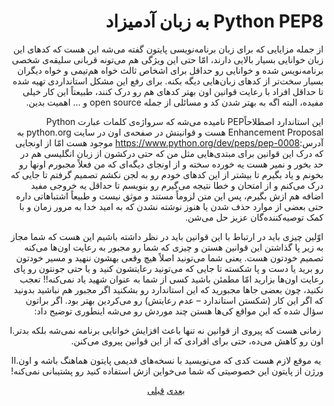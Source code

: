 <h1 align=right>‫Python PEP8 به زبان آدمیزاد</h1>

<p align=right>‫از جمله مزایایی که برای زبان برنامه‌نویسی پایتون گفته می‌شه این هست که کد‌های این زبان خوانایی بسیار بالایی دارند، امّا حتی این ویژگی هم می‌تونه قربانی سلیقه‌ی شخصی برنامه‌نویس شده و خوانایی رو حداقل برای اشخاص ثالث خواه هم‌تیمی و خواه دیگران بسیار سخت‌تر از کد‌های زبان‌هایی دیگه بکنه. برای رفع این مشکل استانداردی تهیه شده تا حداقل افراد با رعایت قوانین اون بهتر کد‌های هم رو درک کنند، طبیعتاً این کار خیلی مفیده، البته اگه به بهتر شدن کد و مسائلی از جمله open source و … اهمیت بدین.</p>

<p align=right>‫این استاندارد اصطلاحاً‌PEP نامیده می‌شه که سرواژه‌ی کلمات عبارت Python Enhancement Proposal هست و قوانینش در صفحه‌ی اون در سایت python.org به آدرس:<a href="https://www.python.org/dev/peps/pep-0008">https://www.python.org/dev/peps/pep-0008</a> موجود هست امّا از اونجایی که درک این قوانین برای مبتدی‌هایی مثل من که حتی درکشون از زبان انگلیسی هم در حد بخور و نمیر هست یه خورده سخته و از اونجای دیگه‌ای که من فعلاً مجبورم اونها رو بخونم و یاد بگیرم تا بیشتر از این کد‌های خودم رو به لجن نکشم تصمیم گرفتم تا جایی که درک می‌کنم و از امتحان و خطا نتیجه می‌گیرم رو بنویسم تا حداقل یه خروجی مفید اضافه هم ازش بگیرم، پس این متن لزوماً مستند و موثق نیست و طبیعاً اشتباهاتی داره حتی بعضی از موارد حذف شدن یا هنوز نوشته نشدن که به امید خدا به مرور زمان و با کمک توصیه‌کننده‌گان عزیز حل می‌شن.</p>

<p align=right>‫اوّلین چیزی باید در ارتباط با این قوانین باید در نظر داشته باشیم این هست که شما مجاز به زیر پا گذاشتن این قوانین هستن و چیزی که شما رو مجبور به رعایت اون‌ها می‌کنه تصمیم خودتون هست. یعنی شما می‌تونید اصلاً هیچ وقعی بهشون  ننهید و مسیر خودتون رو برید یا دست و پا شکسته تا جایی که می‌تونید رعایتشون کنید و یا حتی جونتون رو پای رعایت اون‌ها بزارید امّا مطمئن باشید کسی از شما به عنوان شهید یاد نمی‌کنه!! تعجب نکنید، چون بعضی جاها مجبورید که این استاندارد رو بشکنید اگر مجبور هم نباشید بدونید که اگر این کار (شکستن استاندارد – عدم رعایتش) رو می‌کردین بهتر بود. اگر براتون سؤال شده که این مواقع کی‌ها هستن چند موردش رو می‌شه اینطوری توضیح داد:</p>

<p align=right>I.‫ زمانی هست که پیروی از قوانین نه تنها باعث افزایش خوانایی برنامه نمی‌شه بلکه بدتر اون رو کاهش می‌ده، حتی برای افرادی که از این قوانین پیروی می‌کنن.</p>

<p align=right>II.‫ یه موقع لازم هست کدی که می‌نویسید با نسخه‌های قدیمی پایتون هماهنگ باشه و اون ورژن از پایتون این خصوصیتی که شما می‌خواین ازش استفاده کنید رو پشتیبانی نمی‌کنه!</p>

<p align=center><a href="https://github.com/vahit/pep8-per/blob/master/partii.md">بعدی</a> <a href="https://github.com/vahit/pep8-per/blob/master/readme.md">قبلی</a></p>
